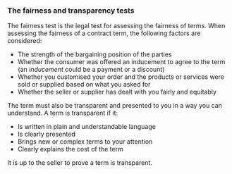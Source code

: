 ###  The fairness and transparency tests

The fairness test is the legal test for assessing the fairness of terms. When
assessing the fairness of a contract term, the following factors are
considered:

  * The strength of the bargaining position of the parties 
  * Whether the consumer was offered an inducement to agree to the term (an _inducement_ could be a payment or a discount) 
  * Whether you customised your order and the products or services were sold or supplied based on what you asked for 
  * Whether the seller or supplier has dealt with you fairly and equitably 

The term must also be transparent and presented to you in a way you can
understand. A term is transparent if it:

  * Is written in plain and understandable language 
  * Is clearly presented 
  * Brings new or complex terms to your attention 
  * Clearly explains the cost of the term 

It is up to the seller to prove a term is transparent.
